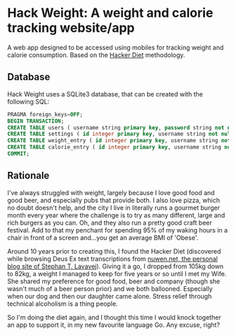 # Hack Weight: A weight and calorie tracking website/app

A web app designed to be accessed using mobiles for tracking weight and calorie consumption. Based on the [Hacker Diet](https://www.fourmilab.ch/hackdiet/e4/) methodology.

## Database

Hack Weight uses a SQLite3 database, that can be created with the following SQL:

```sql
PRAGMA foreign_keys=OFF;
BEGIN TRANSACTION;
CREATE TABLE users ( username string primary key, password string not null );
CREATE TABLE settings ( id integer primary key, username string not null, setting_key string not null, setting_value string not null );
CREATE TABLE weight_entry ( id integer primary key, username string not null, date string not null, weight real not null );
CREATE TABLE calorie_entry ( id integer primary key, username string not null, date string not null, amount integer not null, category string not null );
COMMIT;
```

## Rationale

I've always struggled with weight, largely because I love good food and good beer, and especially pubs that provide both. I also love pizza, which no doubt doesn't help, and the city I live in literally runs a gourmet burger month every year where the challenge is to try as many different, large and rich burgers as you can. Oh, and they also run a pretty good craft beer festival. Add to that my penchant for spending 95% of my waking hours in a chair in front of a screen and...you get an average BMI of 'Obese'.

Around 10 years prior to creating this, I found the Hacker Diet (discovered while browsing Deus Ex text transcriptions from [nuwen.net, the personal blog site of Stephan T. Lavavej](https://nuwen.net)). Giving it a go, I dropped from 105kg down to 82kg, a weight I managed to keep for five years or so until I met my Wife. She shared my preference for good food, beer and company (though she wasn't much of a beer person prior) and we both ballooned. Especially when our dog and then our daughter came alone. Stress relief through technical alcoholism is a thing people.

So I'm doing the diet again, and I thought this time I would knock together an app to support it, in my new favourite language Go. Any excuse, right?
